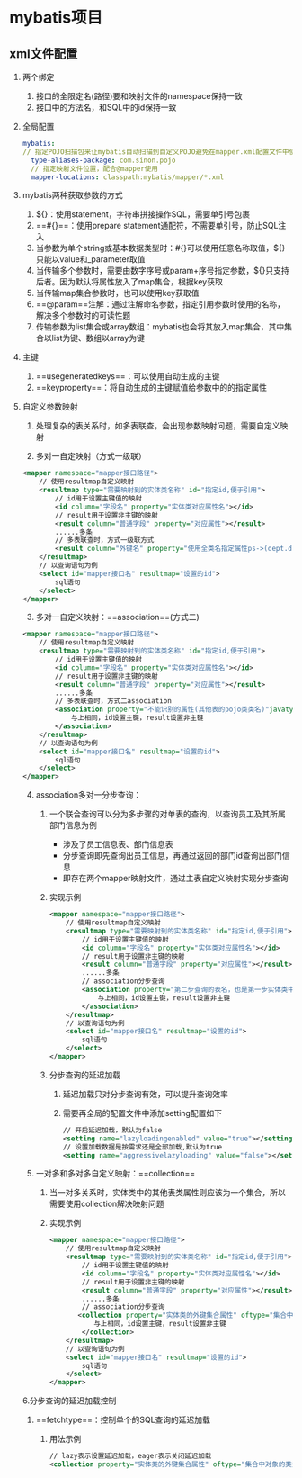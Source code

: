 # mybatis项目

## xml文件配置

1. 两个绑定

   1. 接口的全限定名(路径)要和映射文件的namespace保持一致
   2. 接口中的方法名，和SQL中的id保持一致

2. 全局配置

   ```yaml
   mybatis:
   // 指定POJO扫描包来让mybatis自动扫描到自定义POJO避免在mapper.xml配置文件中使用全类名指定参数
     type-aliases-package: com.sinon.pojo
     // 指定映射文件位置，配合@mapper使用
     mapper-locations: classpath:mybatis/mapper/*.xml
   ```

3. mybatis两种获取参数的方式

   1. ${}：使用statement，字符串拼接操作SQL，需要单引号包裹
   2. ==#{}==：使用prepare statement通配符，不需要单引号，防止SQL注入
   3. 当参数为单个string或基本数据类型时：#{}可以使用任意名称取值，${}只能以value和\_parameter取值
   4. 当传输多个参数时，需要由数字序号或param+序号指定参数，${}只支持后者。因为默认将属性放入了map集合，根据key获取
   5. 当传输map集合参数时，也可以使用key获取值
   6. ==@param==注解：通过注解命名参数，指定引用参数时使用的名称，解决多个参数时的可读性题
   7. 传输参数为list集合或array数组：mybatis也会将其放入map集合，其中集合以list为键、数组以array为键

4. 主键

   1. ==usegeneratedkeys==：可以使用自动生成的主键
   2. ==keyproperty==：将自动生成的主键赋值给参数中的的指定属性

5. 自定义参数映射

   1. 处理复杂的表关系时，如多表联查，会出现参数映射问题，需要自定义映射

   2. 多对一自定映射（方式一级联）

   ```xml
   <mapper namespace="mapper接口路径">
       // 使用resultmap自定义映射
       <resultmap type="需要映射到的实体类名称" id="指定id,便于引用">
           // id用于设置主键值的映射
           <id column="字段名" property="实体类对应属性名"></id>
           // result用于设置非主键的映射
           <result column="普通字段" property="对应属性"></result>
           ......多条
           // 多表联查时，方式一级联方式
           <result column="外键名" property="使用全类名指定属性ps->(dept.did)"></result>
       </resultmap>
       // 以查询语句为例
       <select id="mapper接口名" resultmap="设置的id">
           sql语句
       </select>
   </mapper>
   ```

   3. 多对一自定义映射：==association==(方式二)

   ```xml
   <mapper namespace="mapper接口路径">
       // 使用resultmap自定义映射
       <resultmap type="需要映射到的实体类名称" id="指定id,便于引用">
           // id用于设置主键值的映射
           <id column="字段名" property="实体类对应属性名"></id>
           // result用于设置非主键的映射
           <result column="普通字段" property="对应属性"></result>
           ......多条
           // 多表联查时，方式二association
           <association property="不能识别的属性(其他表的pojo类类名)"javatype="pojo类类型">
               与上相同，id设置主键，result设置非主键
           </association>
       </resultmap>
       // 以查询语句为例
       <select id="mapper接口名" resultmap="设置的id">
           sql语句
       </select>
   </mapper>
   ```

   4. association多对一分步查询：

      1. 一个联合查询可以分为多步骤的对单表的查询，以查询员工及其所属部门信息为例

         * 涉及了员工信息表、部门信息表
         * 分步查询即先查询出员工信息，再通过返回的部门id查询出部门信息
         * 即存在两个mapper映射文件，通过主表自定义映射实现分步查询

      2. 实现示例

         ```xml
         <mapper namespace="mapper接口路径">
             // 使用resultmap自定义映射
             <resultmap type="需要映射到的实体类名称" id="指定id,便于引用">
                 // id用于设置主键值的映射
                 <id column="字段名" property="实体类对应属性名"></id>
                 // result用于设置非主键的映射
                 <result column="普通字段" property="对应属性"></result>
                 ......多条
                 // association分步查询
                 <association property="第二步查询的表名，也是第一步实体类中的对象属性" select="第一步查询的接口全限定类名称" column="第二步查询需要用到的结果">
                     与上相同，id设置主键，result设置非主键
                 </association>
             </resultmap>
             // 以查询语句为例
             <select id="mapper接口名" resultmap="设置的id">
                 sql语句
             </select>
         </mapper>
         ```

      3. 分步查询的延迟加载

         1. 延迟加载只对分步查询有效，可以提升查询效率

         2. 需要再全局的配置文件中添加setting配置如下

            ```xml
            // 开启延迟加载，默认为false
            <setting name="lazyloadingenabled" value="true"></setting>
            // 设置加载数据是按需求还是全部加载,默认为true
            <setting name="aggressivelazyloading" value="false"></setting>
            ```

   5. 一对多和多对多自定义映射：==collection==

      1. 当一对多关系时，实体类中的其他表类属性则应该为一个集合，所以需要使用collection解决映射问题

      2. 实现示例

         ```xml
         <mapper namespace="mapper接口路径">
             // 使用resultmap自定义映射
             <resultmap type="需要映射到的实体类名称" id="指定id,便于引用">
                 // id用于设置主键值的映射
                 <id column="字段名" property="实体类对应属性名"></id>
                 // result用于设置非主键的映射
                 <result column="普通字段" property="对应属性"></result>
                 ......多条
                 // association分步查询
                <collection property="实体类的外键集合属性" oftype="集合中对象的类型">
                    与上相同，id设置主键，result设置非主键
                 </collection>
             </resultmap>
             // 以查询语句为例
             <select id="mapper接口名" resultmap="设置的id">
                 sql语句
             </select>
         </mapper>
         ```

         

   6.分步查询的延迟加载控制

   1. ==fetchtype==：控制单个的SQL查询的延迟加载

      1. 用法示例

         ```xml
         // lazy表示设置延迟加载，eager表示关闭延迟加载
         <collection property="实体类的外键集合属性" oftype="集合中对象的类型" fetchtype="lazy|eager"></collection>
         ```

         

